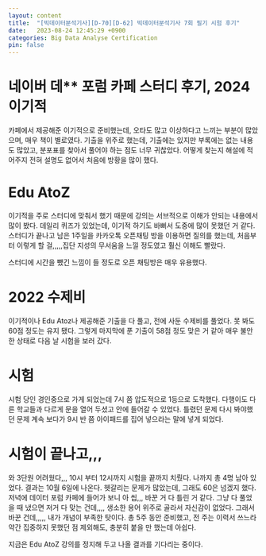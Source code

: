 ```yaml
---
layout: content
title:  "[빅데이터분석기사][D-70][D-62] 빅데이터분석기사 7회 필기 시험 후기"
date:   2023-08-24 12:45:29 +0900
categories: Big Data Analyse Certification
pin: false
---
```



# 네이버 데** 포럼 카페 스터디 후기, 2024 이기적
카페에서 제공해준 이기적으로 준비했는데, 오타도 많고 이상하다고 느끼는 부분이 많았으며, 매우 책이 별로였다. 기출을 위주로 했는데, 기출에는 있지만 부록에는 없는 내용도 많았고, 분포표를 찾아서 풀어야 하는 점도 너무 귀찮았다. 어떻게 찾는지 해설에 적어주지 전혀 설명도 없어서 처음에 방황을 많이 했다.


# Edu AtoZ
이기적을 주로 스터디에 맞춰서 했기 때문에 강의는 서브적으로 이해가 안되는 내용에서 많이 봤다. 데일리 퀴즈가 있었는데, 이기적 하기도 바뻐서 도중에 많이 못했던 거 같다. 스터디가 끝나고 남은 1주일을 카카오톡 오픈채팅 방을 이용하면 질의를 했는데, 처음부터 이렇게 할 걸,,,,,집단 지성의 무서움을 느낄 정도였고 훨신 이해도 빨랐다.

스터디에 시간을 뺐긴 느낌이 들 정도로 오픈 채팅방은 매우 유용했다.

# 2022 수제비
이기적이나 Edu Atoz나 제공해준 기출을 다 풀고, 전에 사둔 수제비를 풀었다. 못 봐도 60점 정도는 유지 됐다. 그렇게 마지막에 푼 기출이 58점 정도 맞은 거 같아 매우 불안한 상태로 다음 날 시험을 보러 갔다.

# 시험
시험 당인 경인중으로 가게 되었는데 7시 쯤 압도적으로 1등으로 도착했다. 다행이도 다른 학교들과 다르게 문을 열어 두셨고 안에 들어갈 수 있었다. 틀렸던 문제 다시 봐야했던 문제 계속 보다가 9시 반 쯤 아이패드를 집어 넣으라는 말에 넣게 되었다.

# 시험이 끝나고,,,
와 3단원 어려웠다,,, 10시 부터 12시까지 시험을 끝까지 치뤘다. 나까지 총 4명 남아 있었다. 결과는 10월 6일에 나온다. 헷갈리는 문제가 많았는데, 그래도 60은 넘겠지 했다. 저녁에 데이터 포럼 카페에 들어가 보니 아 씹,,, 바꾼 거 다 틀린 거 같다. 그냥 다 풀었을 때 냈으면 저거 다 맞는 건데,,,, 생소한 용어 위주로 골라서 자신감이 없었다. 그래서 바꾼 건데,,,,, 내가 개념이 부족한 탓이다. 총 5주 동안 준비했고, 전 주는 이력서 쓰느라 약간 집중하지 못했던 점 제외해도, 충분히 붙을 만 했는데 아쉽다.

지금은 Edu AtoZ 강의를 정지해 두고 나올 결과를 기다리는 중이다.

